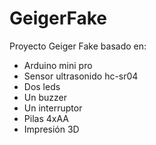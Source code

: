 # GeigerFake

Proyecto Geiger Fake basado en:
- Arduino mini pro
- Sensor ultrasonido hc-sr04
- Dos leds
- Un buzzer
- Un interruptor
- Pilas 4xAA
- Impresión 3D
